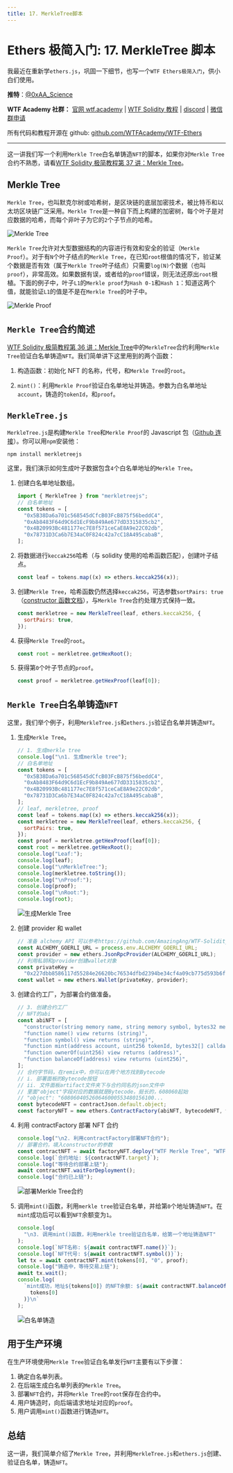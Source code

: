 ```yaml
---
title: 17. MerkleTree脚本
---
```


# Ethers 极简入门: 17. MerkleTree 脚本

我最近在重新学`ethers.js`，巩固一下细节，也写一个`WTF Ethers极简入门`，供小白们使用。

**推特**：[@0xAA_Science](https://twitter.com/0xAA_Science)

**WTF Academy 社群：** [官网 wtf.academy](https://wtf.academy) | [WTF Solidity 教程](https://github.com/AmazingAng/WTF-Solidity) | [discord](https://discord.gg/5akcruXrsk) | [微信群申请](https://docs.google.com/forms/d/e/1FAIpQLSe4KGT8Sh6sJ7hedQRuIYirOoZK_85miz3dw7vA1-YjodgJ-A/viewform?usp=sf_link)

所有代码和教程开源在 github: [github.com/WTFAcademy/WTF-Ethers](https://github.com/WTFAcademy/WTF-Ethers)

---

这一讲我们写一个利用`Merkle Tree`白名单铸造`NFT`的脚本，如果你对`Merkle Tree`合约不熟悉，请看[WTF Solidity 极简教程第 37 讲：Merkle Tree](https://github.com/AmazingAng/WTF-Solidity/blob/main/36_MerkleTree/readme.md)。

## Merkle Tree

`Merkle Tree`，也叫默克尔树或哈希树，是区块链的底层加密技术，被比特币和以太坊区块链广泛采用。`Merkle Tree`是一种自下而上构建的加密树，每个叶子是对应数据的哈希，而每个非叶子为它的`2`个子节点的哈希。

![Merkle Tree](./img/17-1.png)

`Merkle Tree`允许对大型数据结构的内容进行有效和安全的验证（`Merkle Proof`）。对于有`N`个叶子结点的`Merkle Tree`，在已知`root`根值的情况下，验证某个数据是否有效（属于`Merkle Tree`叶子结点）只需要`log(N)`个数据（也叫`proof`），非常高效。如果数据有误，或者给的`proof`错误，则无法还原出`root`根植。下面的例子中，叶子`L1`的`Merkle proof`为`Hash 0-1`和`Hash 1`：知道这两个值，就能验证`L1`的值是不是在`Merkle Tree`的叶子中。

![Merkle Proof](./img/17-2.png)

## `Merkle Tree`合约简述

[WTF Solidity 极简教程第 36 讲：Merkle Tree](https://github.com/AmazingAng/WTF-Solidity/blob/main/36_MerkleTree/readme.md)中的`MerkleTree`合约利用`Merkle Tree`验证白名单铸造`NFT`。我们简单讲下这里用到的两个函数：

1. 构造函数：初始化 NFT 的名称，代号，和`Merkle Tree`的`root`。

2. `mint()`：利用`Merkle Proof`验证白名单地址并铸造。参数为白名单地址`account`，铸造的`tokenId`，和`proof`。

## `MerkleTree.js`

`MerkleTree.js`是构建`Merkle Tree`和`Merkle Proof`的 Javascript 包（[Github 连接](https://github.com/miguelmota/merkletreejs)）。你可以用`npm`安装他：

```shell
npm install merkletreejs
```

这里，我们演示如何生成叶子数据包含`4`个白名单地址的`Merkle Tree`。

1. 创建白名单地址数组。

   ```js
   import { MerkleTree } from "merkletreejs";
   // 白名单地址
   const tokens = [
     "0x5B38Da6a701c568545dCfcB03FcB875f56beddC4",
     "0xAb8483F64d9C6d1EcF9b849Ae677dD3315835cb2",
     "0x4B20993Bc481177ec7E8f571ceCaE8A9e22C02db",
     "0x78731D3Ca6b7E34aC0F824c42a7cC18A495cabaB",
   ];
   ```

2. 将数据进行`keccak256`哈希（与 solidity 使用的哈希函数匹配），创建叶子结点。

   ```js
   const leaf = tokens.map((x) => ethers.keccak256(x));
   ```

3. 创建`Merkle Tree`，哈希函数仍然选择`keccak256`，可选参数`sortPairs: true`（[constructor 函数文档](https://github.com/miguelmota/merkletreejs/blob/master/docs/classes/_src_merkletree_.merkletree.md#constructor)），与`Merkle Tree`合约处理方式保持一致。

   ```js
   const merkletree = new MerkleTree(leaf, ethers.keccak256, {
     sortPairs: true,
   });
   ```

4. 获得`Merkle Tree`的`root`。

   ```js
   const root = merkletree.getHexRoot();
   ```

5. 获得第`0`个叶子节点的`proof`。
   ```js
   const proof = merkletree.getHexProof(leaf[0]);
   ```

## `Merkle Tree`白名单铸造`NFT`

这里，我们举个例子，利用`MerkleTree.js`和`ethers.js`验证白名单并铸造`NFT`。

1. 生成`Merkle Tree`。

   ```js
   // 1. 生成merkle tree
   console.log("\n1. 生成merkle tree");
   // 白名单地址
   const tokens = [
     "0x5B38Da6a701c568545dCfcB03FcB875f56beddC4",
     "0xAb8483F64d9C6d1EcF9b849Ae677dD3315835cb2",
     "0x4B20993Bc481177ec7E8f571ceCaE8A9e22C02db",
     "0x78731D3Ca6b7E34aC0F824c42a7cC18A495cabaB",
   ];
   // leaf, merkletree, proof
   const leaf = tokens.map((x) => ethers.keccak256(x));
   const merkletree = new MerkleTree(leaf, ethers.keccak256, {
     sortPairs: true,
   });
   const proof = merkletree.getHexProof(leaf[0]);
   const root = merkletree.getHexRoot();
   console.log("Leaf:");
   console.log(leaf);
   console.log("\nMerkleTree:");
   console.log(merkletree.toString());
   console.log("\nProof:");
   console.log(proof);
   console.log("\nRoot:");
   console.log(root);
   ```

   ![生成Merkle Tree](./img/17-3.png)

2. 创建 provider 和 wallet

   ```js
   // 准备 alchemy API 可以参考https://github.com/AmazingAng/WTF-Solidity/blob/main/Topics/Tools/TOOL04_Alchemy/readme.md
   const ALCHEMY_GOERLI_URL = process.env.ALCHEMY_GOERLI_URL;
   const provider = new ethers.JsonRpcProvider(ALCHEMY_GOERLI_URL);
   // 利用私钥和provider创建wallet对象
   const privateKey =
     "0x227dbb8586117d55284e26620bc76534dfbd2394be34cf4a09cb775d593b6f2b";
   const wallet = new ethers.Wallet(privateKey, provider);
   ```

3. 创建合约工厂，为部署合约做准备。

   ```js
   // 3. 创建合约工厂
   // NFT的abi
   const abiNFT = [
     "constructor(string memory name, string memory symbol, bytes32 merkleroot)",
     "function name() view returns (string)",
     "function symbol() view returns (string)",
     "function mint(address account, uint256 tokenId, bytes32[] calldata proof) external",
     "function ownerOf(uint256) view returns (address)",
     "function balanceOf(address) view returns (uint256)",
   ];
   // 合约字节码，在remix中，你可以在两个地方找到Bytecode
   // i. 部署面板的Bytecode按钮
   // ii. 文件面板artifact文件夹下与合约同名的json文件中
   // 里面"object"字段对应的数据就是Bytecode，挺长的，608060起始
   // "object": "608060405260646000553480156100...
   const bytecodeNFT = contractJson.default.object;
   const factoryNFT = new ethers.ContractFactory(abiNFT, bytecodeNFT, wallet);
   ```

4. 利用 contractFactory 部署 NFT 合约

   ```js
   console.log("\n2. 利用contractFactory部署NFT合约");
   // 部署合约，填入constructor的参数
   const contractNFT = await factoryNFT.deploy("WTF Merkle Tree", "WTF", root);
   console.log(`合约地址: ${contractNFT.target}`);
   console.log("等待合约部署上链");
   await contractNFT.waitForDeployment();
   console.log("合约已上链");
   ```

   ![部署Merkle Tree合约](./img/17-4.png)

5. 调用`mint()`函数，利用`merkle tree`验证白名单，并给第`0`个地址铸造`NFT`。在`mint`成功后可以看到`NFT`余额变为`1`。
   ```js
   console.log(
     "\n3. 调用mint()函数，利用merkle tree验证白名单，给第一个地址铸造NFT"
   );
   console.log(`NFT名称: ${await contractNFT.name()}`);
   console.log(`NFT代号: ${await contractNFT.symbol()}`);
   let tx = await contractNFT.mint(tokens[0], "0", proof);
   console.log("铸造中，等待交易上链");
   await tx.wait();
   console.log(
     `mint成功，地址${tokens[0]} 的NFT余额: ${await contractNFT.balanceOf(
       tokens[0]
     )}\n`
   );
   ```
   ![白名单铸造](./img/17-5.png)

## 用于生产环境

在生产环境使用`Merkle Tree`验证白名单发行`NFT`主要有以下步骤：

1. 确定白名单列表。
2. 在后端生成白名单列表的`Merkle Tree`。
3. 部署`NFT`合约，并将`Merkle Tree`的`root`保存在合约中。
4. 用户铸造时，向后端请求地址对应的`proof`。
5. 用户调用`mint()`函数进行铸造`NFT`。

## 总结

这一讲，我们简单介绍了`Merkle Tree`，并利用`MerkleTree.js`和`ethers.js`创建、验证白名单，铸造`NFT`。
